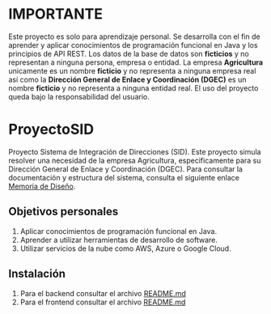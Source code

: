# IMPORTANTE
Este proyecto es solo para aprendizaje personal.
Se desarrolla con el fin de aprender y aplicar conocimientos de programación funcional en Java y los principios de API REST.
Los datos de la base de datos son **ficticios** y no representan a ninguna persona, empresa o entidad.
La empresa **Agricultura** unicamente es un nombre **ficticio** y no representa a ninguna empresa real así como la
**Dirección General de Enlace y Coordinación (DGEC)** es un nombre **ficticio** y no representa a ninguna entidad real.
El uso del proyecto queda bajo la responsabilidad del usuario.

# ProyectoSID
Proyecto Sistema de Integración de Direcciones (SID). Este proyecto simula resolver una necesidad de la empresa Agricultura, 
especificamente para su Dirección General de Enlace y Coordinación (DGEC). Para consultar la documentación y estructura del sistema, consulta
el siguiente enlace [Memoria de Diseño](https://docs.google.com/document/d/143P_dEVh8rJIKpOx_ngRrgteFjxhfVyRJnpyE7mvBZQ/edit?usp=sharing).

## Objetivos personales
1. Aplicar conocimientos de programación funcional en Java.
2. Aprender a utilizar herramientas de desarrollo de software.
3. Utilizar servicios de la nube como AWS, Azure o Google Cloud.

## Instalación
1. Para el backend consultar el archivo [README.md](backend/README.md)
2. Para el frontend consultar el archivo [README.md](frontend/README.md)



